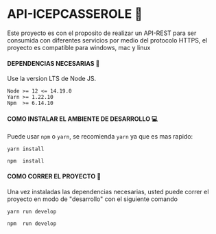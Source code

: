 # API-ICEPCASSEROLE :rocket:

Este proyecto es con el proposito de realizar un API-REST para ser consumida con diferentes servicios por medio del protocolo HTTPS, el proyecto es compatible para windows, mac y linux

#### DEPENDENCIAS NECESARIAS :memo:

Use la version LTS de Node JS.

```
Node >= 12 <= 14.19.0
Yarn >= 1.22.10
Npm  >= 6.14.10

```

#### COMO INSTALAR EL AMBIENTE DE DESARROLLO :computer:

Puede usar `npm` o `yarn`, se recomienda `yarn` ya que es mas rapido:

```
yarn install
```

```
npm  install
```

#### COMO CORRER EL PROYECTO :running:

Una vez instaladas las dependencias necesarias, usted puede correr el proyecto en modo de "desarrollo" con el siguiente comando

```
yarn run develop
```

```
npm  run develop
```
